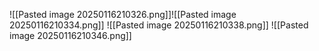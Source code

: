 ![[Pasted image 20250116210326.png]]![[Pasted image 20250116210334.png]]
![[Pasted image 20250116210338.png]]
![[Pasted image 20250116210346.png]]
